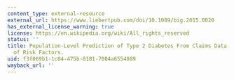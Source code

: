 ```yaml
---
content_type: external-resource
external_url: https://www.liebertpub.com/doi/10.1089/big.2015.0020
has_external_license_warning: true
license: https://en.wikipedia.org/wiki/All_rights_reserved
status: ''
title: Population-Level Prediction of Type 2 Diabetes From Claims Data and Analysis
  of Risk Factors.
uid: f3f069b1-1c84-475b-8181-7804a6554089
wayback_url: ''
---
```

